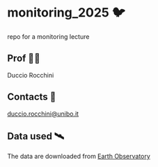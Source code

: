 # monitoring_2025 🐦
repo for a monitoring lecture

## Prof 👨‍🏫
Duccio Rocchini

## Contacts 📧
duccio.rocchini@unibo.it

## Data used 🛰️
The data are downloaded from [Earth Observatory](https://earthobservatory.nasa.gov/)

